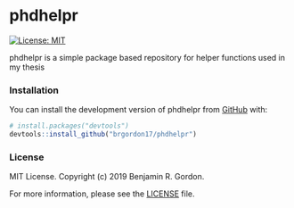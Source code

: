 
<!-- README.md is generated from README.Rmd. Please edit that file -->

# phdhelpr

<!-- badges: start -->

[![License:
MIT](https://img.shields.io/badge/License-MIT-blue.svg)](https://opensource.org/licenses/MIT)
<!-- badges: end -->

phdhelpr is a simple package based repository for helper functions used
in my thesis

### Installation

You can install the development version of phdhelpr from
[GitHub](https://github.com/) with:

``` r
# install.packages("devtools")
devtools::install_github("brgordon17/phdhelpr")
```

### License

MIT License. Copyright (c) 2019 Benjamin R. Gordon.

For more information, please see the [LICENSE](LICENSE.md) file.
